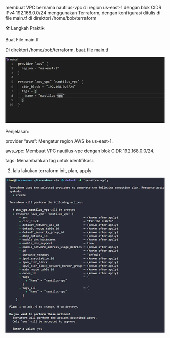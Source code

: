 membuat VPC bernama nautilus-vpc di region us-east-1 dengan blok CIDR IPv4 192.168.0.0/24 menggunakan Terraform, dengan konfigurasi ditulis di file main.tf di direktori /home/bob/terraform

🛠 Langkah Praktik

Buat File main.tf

Di direktori /home/bob/terraform, buat file main.tf

![alt text](image-8.png)

Penjelasan:

provider “aws”: Mengatur region AWS ke us-east-1.


aws_vpc: Membuat VPC nautilus-vpc dengan blok CIDR 192.168.0.0/24.


tags: Menambahkan tag untuk identifikasi.


2. lalu lakukan terraform init, plan, apply


![alt text](image-9.png)

